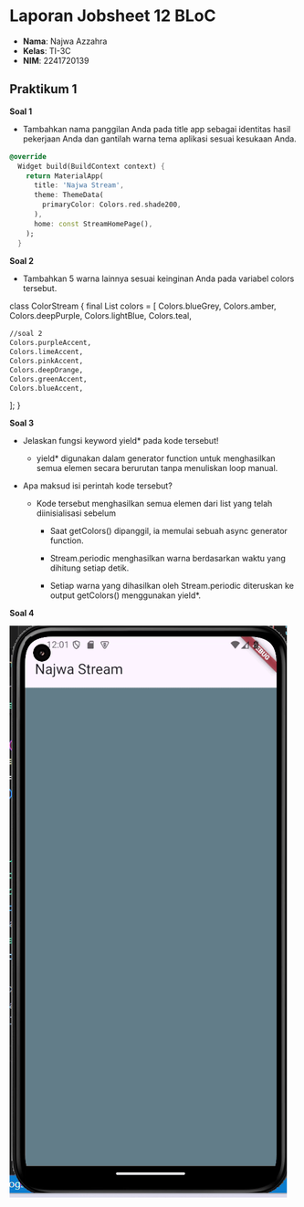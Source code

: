 # Laporan Jobsheet 12 BLoC

- **Nama**: Najwa Azzahra
- **Kelas**: TI-3C
- **NIM**: 2241720139

## Praktikum 1

**Soal 1**

- Tambahkan nama panggilan Anda pada title app sebagai identitas hasil pekerjaan Anda dan gantilah warna tema aplikasi sesuai kesukaan Anda.

```dart
@override
  Widget build(BuildContext context) {
    return MaterialApp(
      title: 'Najwa Stream',
      theme: ThemeData(
        primaryColor: Colors.red.shade200,
      ),
      home: const StreamHomePage(),
    );
  }
```

**Soal 2**

- Tambahkan 5 warna lainnya sesuai keinginan Anda pada variabel colors tersebut.

class ColorStream {
  final List<Color> colors = [
    Colors.blueGrey,
    Colors.amber,
    Colors.deepPurple,
    Colors.lightBlue,
    Colors.teal,

    //soal 2
    Colors.purpleAccent,
    Colors.limeAccent,
    Colors.pinkAccent,
    Colors.deepOrange,
    Colors.greenAccent,
    Colors.blueAccent,
  ];
}

**Soal 3**

- Jelaskan fungsi keyword yield* pada kode tersebut!

    - yield* digunakan dalam generator function untuk menghasilkan semua elemen secara berurutan tanpa menuliskan loop manual.

- Apa maksud isi perintah kode tersebut?

    - Kode tersebut menghasilkan semua elemen dari list yang telah diinisialisasi sebelum

        - Saat getColors() dipanggil, ia memulai sebuah async generator function.

        - Stream.periodic menghasilkan warna berdasarkan waktu yang dihitung setiap detik.

        - Setiap warna yang dihasilkan oleh Stream.periodic diteruskan ke output getColors() menggunakan yield*.

**Soal 4**

<img src="img/s4.gif"/>